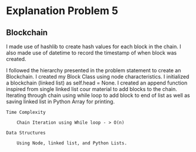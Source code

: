 # Explanation Problem 5

## Blockchain

I made use of hashlib to create hash values for each block in the chain. I also made use of datetime to record the timestamp of when block was created.

I followed the hierarchy presented in the problem statement to create an Blockchain. I created my Block Class using node characteristics. I initialized
a blockchain (linked list) as self.head = None. I created an append function inspired from single linked list cour material to add blocks to the chain.
Iterating through chain using while loop to add block to end of list as well as saving linked list in Python Array for printing.


    Time Complexity

        Chain Iteration using While loop - > O(n) 

    Data Structures

        Using Node, linked list, and Python Lists.